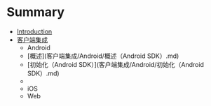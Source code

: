 # Summary

* [Introduction](README.md)
* [客户端集成](客户端集成)
   * Android
    * [概述](客户端集成/Android/概述（Android SDK）.md)
    * [初始化（Android SDK）](客户端集成/Android/初始化（Android SDK）.md)
    * 
   * iOS
   * Web
